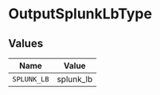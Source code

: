 # OutputSplunkLbType


## Values

| Name        | Value       |
| ----------- | ----------- |
| `SPLUNK_LB` | splunk_lb   |